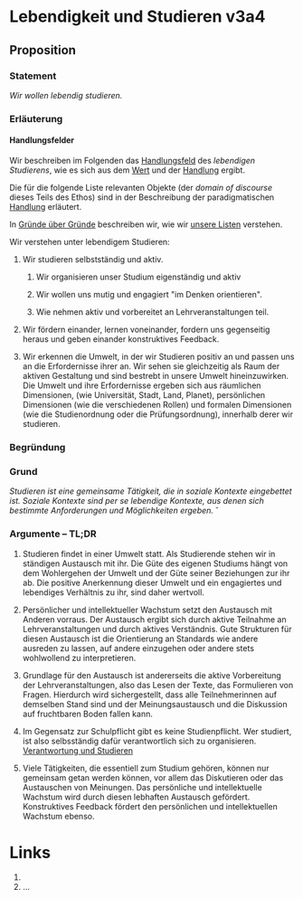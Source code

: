 <!---
   NAME - The NAME of this project is:
ethos

  FILE - The FILENAME of the current file is:
/v3a4.md

  CREATION - This project was CREATED on:
2017-01-28-16:15:00 UTC

  MODIFICATION - This project was last MODIFIED on:
2017-01-28-16:15:00 UTC

  VERSION - The current VERSION of this project is:
<git-commit-hash>-2017-01-28-16:15:00 UTC

  CREATOR(S) - This project was CREATED by:
Michael Czechowski, Martin Maga

  CONTACT - You can CONTACT the creator(s) or developer(s) of this project at:
E-Mail: mail@martinmaga.de

  COPYRIGHT - The COPYRIGHT holder of this project is:
COPYRIGHT (c) 2016 Martin Maga

  LICENSE - This project is LICENSED under the following license:
Martin Maga 2016 CC BY-SA 4.0 https://creativecommons.org

  SUBFILE – This is a SUBFILE! For more INFORMATION on this project go to:
/README.md
--->

# Lebendigkeit und Studieren v3a4
## Proposition
### Statement
*Wir wollen lebendig studieren.*

### Erläuterung
#### Handlungsfelder
Wir beschreiben im Folgenden das [Handlungsfeld](../synopsis/reasons.md) des *lebendigen Studierens*, wie es sich aus dem [Wert](../values/v3_liveliness.md)
und der [Handlung](../actions/a4_study.md) ergibt.

Die für die folgende Liste relevanten Objekte (der *domain of discourse* dieses Teils des Ethos) sind in der Beschreibung der paradigmatischen [Handlung](../actions/ai_action.md) erläutert.  

In [Gründe über Gründe](../synopsis/reasons.md) beschreiben wir, wie wir [unsere Listen](../synopsis/reasons.md) verstehen.

Wir verstehen unter lebendigem Studieren:

1. Wir studieren selbstständig und aktiv.

    1. Wir organisieren unser Studium eigenständig und aktiv

    2. Wir wollen uns mutig und engagiert "im Denken orientieren".

    3. Wie nehmen aktiv und vorbereitet an Lehrveranstaltungen teil.

2. Wir fördern einander, lernen voneinander, fordern uns gegenseitig heraus und geben einander konstruktives Feedback.

3. Wir erkennen die Umwelt, in der wir Studieren positiv an und passen uns an die Erfordernisse ihrer an.
Wir sehen sie gleichzeitig als Raum der aktiven Gestaltung und sind bestrebt in unsere Umwelt hineinzuwirken.
Die Umwelt und ihre Erfordernisse ergeben sich aus räumlichen Dimensionen, (wie Universität, Stadt, Land, Planet), persönlichen Dimensionen (wie die verschiedenen Rollen) und formalen Dimensionen (wie die Studienordnung oder die Prüfungsordnung), innerhalb derer wir studieren.


### Begründung
### Grund
*Studieren ist eine gemeinsame Tätigkeit, die in soziale Kontexte eingebettet ist. Soziale Kontexte sind per se lebendige Kontexte, aus denen sich bestimmte Anforderungen und Möglichkeiten ergeben.*
˘
### Argumente – TL;DR
1. Studieren findet in einer Umwelt statt.
Als Studierende stehen wir in ständigen Austausch mit ihr.
Die Güte des eigenen Studiums hängt von dem Wohlergehen der Umwelt und der Güte seiner Beziehungen zur ihr ab.
Die positive Anerkennung dieser Umwelt und ein engagiertes und lebendiges Verhältnis zu ihr, sind daher wertvoll.

2. Persönlicher und intellektueller Wachstum setzt den Austausch mit Anderen vorraus. Der Austausch ergibt sich durch aktive Teilnahme an Lehrveranstaltungen und durch aktives Verständnis.
Gute Strukturen für diesen Austausch ist die Orientierung an Standards wie andere ausreden zu lassen, auf andere einzugehen oder andere stets wohlwollend zu interpretieren.

3. Grundlage für den Austausch ist andererseits die aktive Vorbereitung der Lehrveranstaltungen, also das Lesen der Texte, das Formulieren von Fragen.
Hierdurch wird sichergestellt, dass alle Teilnehmerinnen auf demselben Stand sind und der Meinungsaustausch und die Diskussion auf fruchtbaren Boden fallen kann.

4. Im Gegensatz zur Schulpflicht gibt es keine Studienpflicht. Wer studiert, ist also selbsständig dafür verantwortlich sich zu organisieren. [Verantwortung und Studieren](../contents/field/v6a3.md)

5. Viele Tätigkeiten, die essentiell zum Studium gehören, können nur gemeinsam getan werden können, vor allem das Diskutieren oder das Austauschen von Meinungen. Das persönliche und intellektuelle Wachstum wird durch diesen lebhaften Austausch gefördert. Konstruktives Feedback fördert den persönlichen und intellektuellen Wachstum ebenso.


# Links
  1.
  2. …
